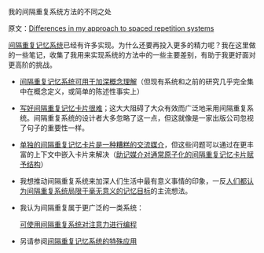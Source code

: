 我的间隔重复系统方法的不同之处

原文：[Differences in my approach to spaced repetition systems](https://notes.andymatuschak.org/z241Vpk8PMkfkGwMQ6U2PRjpweWhD8yAsVCR)

[间隔重复记忆系统](https://notes.andymatuschak.org/z4eXdSMJFv2qVGXSUEKH4vdcHBrLHcFY1ZGfC)已经有许多实现。为什么还要再投入更多的精力呢？我在这里做的一些笔记，收集了我用来实现系统的方法中的一些主要差别，有助于我更好面对更高阶的挑战。

- [间隔重复记忆系统可用于加深概念理解](https://notes.andymatuschak.org/z6UZP7P4sRNgRKSvNj7tMV5uW6dDhwwbdZCy9)（但现有系统和之前的研究几乎完全集中在概念定义，或简单的陈述性事实上）

- [写好间隔重复记忆卡片很难](https://notes.andymatuschak.org/z3ntJ7w9C3uapYp1m3gy2EK6PN788guzEoUNN)；这大大阻碍了大众有效而广泛地采用间隔重复系统。间隔重复系统的设计者大多忽略了这一点，但这就像是一家出版公司忽视了句子的重要性一样。

- [单独的间隔重复记忆卡片是一种糟糕的交流媒介](https://notes.andymatuschak.org/z1YhDPWyvzzkC79LFcF4DSTanKpEGpic8bAe)，但这些问题可以通过在更丰富的上下文中嵌入卡片来解决（[助记媒介对通常原子化的间隔重复记忆卡片赋予结构](https://notes.andymatuschak.org/z5YjgWTaYfhWLrEbysgmDfFRcZ1yxgLeBeZac)）

- 我想推动间隔重复系统来加深人们生活中最有意义事情的印象，一反[人们都认为间隔重复系统局限于毫无意义的记忆目标](https://notes.andymatuschak.org/z7i9vs1MyadFaSkGBSwLVsfsQ5UEdN5aS2v9J)的主流想法。

- 我认为间隔重复属于更广泛的一类系统：

   [可使用间隔重复系统对注意力进行编程](https://notes.andymatuschak.org/z2gqazXUkf9qyFjMQg4W3dw6yegnAJszvDywN)

- 另请参阅[间隔重复记忆系统的特殊应用](https://notes.andymatuschak.org/zrs5GnK6DEm1NcajMfqJ1n93PZwSHCEP9Drt)